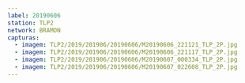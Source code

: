 ```yaml
---
label: 20190606
station: TLP2
network: BRAMON
capturas:
  - imagem: TLP2/2019/201906/20190606/M20190606_221121_TLP_2P.jpg
  - imagem: TLP2/2019/201906/20190606/M20190606_221117_TLP_2P.jpg
  - imagem: TLP2/2019/201906/20190606/M20190607_000334_TLP_2P.jpg
  - imagem: TLP2/2019/201906/20190606/M20190607_022608_TLP_2P.jpg
---
```

